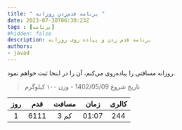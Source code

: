 ```yaml
---
title: " برنامه قدم‌زدن روزانه "
date: 2023-07-30T06:30:23Z
tags : [برنامه]
#hidden: false
description: برنامه قدم زدن و پیادە روی روزانه
authors:
- javad
---
```



روزانه مسافتی را پیادە‌روی می‌کنم، آن را در اینجا ثبت خواهم نمود.
> تاریخ شروع  1402/05/09  - وزن ١٠٠ کیلوگرم

| روز | قدم |مسافت | زمان | کالری |
| :----: |  :----: |  :----: | :----: | :----: |
| 1 | 6111 | 3 کم  | 01:07 | 244 |
